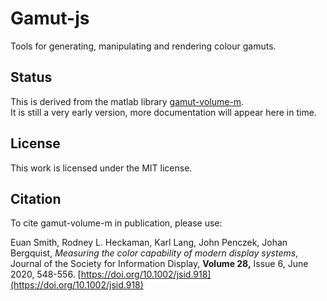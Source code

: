 # Gamut-js

Tools for generating, manipulating and rendering colour gamuts.

## Status
This is derived from the matlab library [gamut-volume-m](https://github.com/CIELab-gamut-tools/gamut-volume-m).  
It is still a very early version, more documentation will appear here in time.

## License
This work is licensed under the MIT license.  

## Citation

To cite gamut-volume-m in publication, please use:

Euan Smith, Rodney L. Heckaman, Karl Lang, John Penczek, Johan Bergquist, 
_Measuring the color capability of modern display systems_, Journal of the
Society for Information Display, **Volume 28,** Issue 6, June 2020, 548-556.
[https://doi.org/10.1002/jsid.918](https://doi.org/10.1002/jsid.918)  

